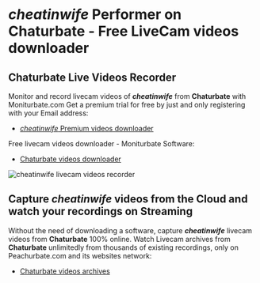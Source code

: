 # _cheatinwife_ Performer on Chaturbate - Free LiveCam videos downloader

## Chaturbate Live Videos Recorder

Monitor and record livecam videos of **_cheatinwife_** from **Chaturbate** with Moniturbate.com
Get a premium trial for free by just and only registering with your Email address:
* [_cheatinwife_ Premium videos downloader](https://moniturbate.com/request-demo-licence-key.html)

Free livecam videos downloader - Moniturbate Software:
* [Chaturbate videos downloader](https://moniturbate.com/moniturbate-download-software.html)

![_cheatinwife_ livecam videos recorder](https://peachurnet.com/templates/moniturbate-software.png)


## Capture _cheatinwife_ videos from the Cloud and watch your recordings on Streaming

Without the need of downloading a software, capture **_cheatinwife_** livecam videos from **Chaturbate** 100% online.
Watch Livecam archives from **Chaturbate** unlimitedly from thousands of existing recordings, only on Peachurbate.com and its websites network:
* [Chaturbate videos archives](https://peachurnet.com/)